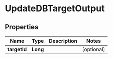 

# UpdateDBTargetOutput


## Properties

| Name | Type | Description | Notes |
|------------ | ------------- | ------------- | -------------|
|**targetId** | **Long** |  |  [optional] |



